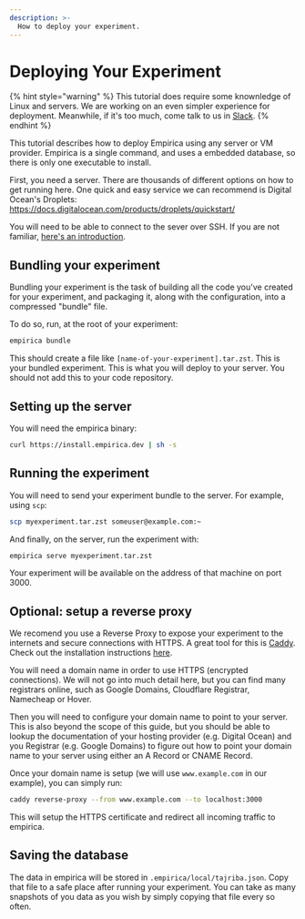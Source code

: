 ```yaml
---
description: >-
  How to deploy your experiment.
---
```


# Deploying Your Experiment

{% hint style="warning" %}
This tutorial does require some knownledge of Linux and servers. We are working
on an even simpler experience for deployment. Meanwhile, if it's too much, come
talk to us in
[Slack](https://join.slack.com/t/empirica-ly/shared_invite/zt-1fb34yq47-YlgYUJmXJAdv7QmHsa_fdw).
{% endhint %}

This tutorial describes how to deploy Empirica using any server or VM provider.
Empirica is a single command, and uses a embedded database, so there is only one
executable to install.

First, you need a server. There are thousands of different options on how to get
running here. One quick and easy service we can recommend is Digital Ocean's
Droplets: https://docs.digitalocean.com/products/droplets/quickstart/

You will need to be able to connect to the sever over SSH. If you are not
familiar, [here's an introduction](https://www.digitalocean.com/community/tutorials/ssh-essentials-working-with-ssh-servers-clients-and-keys).

## Bundling your experiment

Bundling your experiment is the task of building all the code you've created for
your experiment, and packaging it, along with the configuration, into a
compressed "bundle" file.

To do so, run, at the root of your experiment:

```sh
empirica bundle
```

This should create a file like `[name-of-your-experiment].tar.zst`. This is your
bundled experiment. This is what you will deploy to your server. You should not
add this to your code repository.

## Setting up the server

You will need the empirica binary:

```sh
curl https://install.empirica.dev | sh -s
```

## Running the experiment

You will need to send your experiment bundle to the server. For example, using
`scp`:

```sh
scp myexperiment.tar.zst someuser@example.com:~
```

And finally, on the server, run the experiment with:

```sh
empirica serve myexperiment.tar.zst
```

Your experiment will be available on the address of that machine on port 3000.

## Optional: setup a reverse proxy

We recomend you use a Reverse Proxy to expose your experiment to the internets
and secure connections with HTTPS. A great tool for this is
[Caddy](https://caddyserver.com). Check out the installation instructions
[here](https://caddyserver.com/docs/install).

You will need a domain name in order to use HTTPS (encrypted connections). We
will not go into much detail here, but you can find many registrars online, such
as Google Domains, Cloudflare Registrar, Namecheap or Hover.

Then you will need to configure your domain name to point to your server. This
is also beyond the scope of this guide, but you should be able to lookup the
documentation of your hosting provider (e.g. Digital Ocean) and you Registrar
(e.g. Google Domains) to figure out how to point your domain name to your server
using either an A Record or CNAME Record.

Once your domain name is setup (we will use `www.example.com` in our example),
you can simply run:

```sh
caddy reverse-proxy --from www.example.com --to localhost:3000
```

This will setup the HTTPS certificate and redirect all incoming traffic to
empirica.

## Saving the database

The data in empirica will be stored in `.empirica/local/tajriba.json`. Copy that
file to a safe place after running your experiment. You can take as many
snapshots of you data as you wish by simply copying that file every so often.
